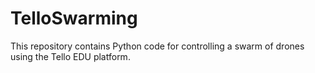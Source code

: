 # TelloSwarming
This repository contains Python code for controlling a swarm of drones using the Tello EDU platform. 
